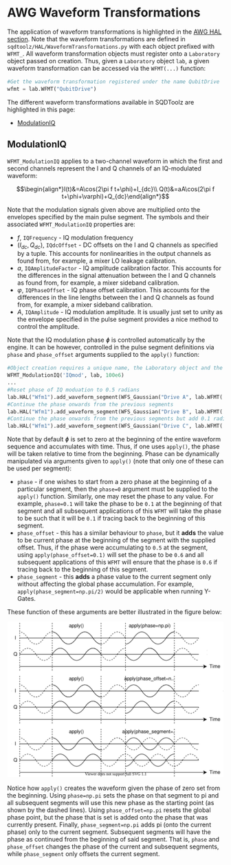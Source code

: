 # AWG Waveform Transformations

The application of waveform transformations is highlighted in the [AWG HAL section](AWG_Pulse_Building.md). Note that the waveform transformations are defined in `sqdtoolz/HAL/WaveformTransformations.py` with each object prefixed with `WFMT_`. All waveform transformation objects must register onto a `Laboratory` object passed on creation. Thus, given a `Laboratory` object `lab`, a given waveform transformation can be accessed via the `WFMT(...)` function:

```python
#Get the waveform transformation registered under the name QubitDrive
wfmt = lab.WFMT("QubitDrive")
```

The different waveform transformations available in SQDToolz are highlighted in this page:

- [ModulationIQ](#modulationiq)

## ModulationIQ

`WFMT_ModulationIQ` applies to a two-channel waveform in which the first and second channels represent the I and Q channels of an IQ-modulated waveform:

$$\begin{align*}I(t)&=A\cos(2\pi f t+\phi)+I_{dc}\\
Q(t)&=aA\cos(2\pi f t+\phi+\varphi)+Q_{dc}\end{align*}$$

Note that the modulation signals given above are multiplied onto the envelopes specified by the main pulse segment. The symbols and their associated `WFMT_ModulationIQ` properties are:

- $f$, `IQFrequency` - IQ modulation frequency
- $(I_{dc}, Q_{dc})$, `IQdcOffset` - DC offsets on the I and Q channels as specified by a tuple. This accounts for nonlinearities in the output channels as found from, for example, a mixer LO leakage calibration.
- $a$, `IQAmplitudeFactor` - IQ amplitude calibration factor. This accounts for the differences in the signal attenuation between the I and Q channels as found from, for example, a mixer sideband calibration.
- $\varphi$, `IQPhaseOffset` - IQ phase offset calibration. This accounts for the differences in the line lengths between the I and Q channels as found from, for example, a mixer sideband calibration.
- $A$, `IQAmplitude` - IQ modulation amplitude. It is usually just set to unity as the envelope specified in the pulse segment provides a nice method to control the amplitude.

Note that the IQ modulation phase *ɸ* is controlled automatically by the engine. It can be however, controlled in the pulse segment definitions via `phase` and `phase_offset` arguments supplied to the `apply()` function:


```python
#Object creation requires a unique name, the Laboratory object and the initial modulation frequency.
WFMT_ModulationIQ('IQmod', lab, 100e6)
...
#Reset phase of IQ moduation to 0.5 radians
lab.HAL("Wfm1").add_waveform_segment(WFS_Gaussian("Drive A", lab.WFMT('IQmod').apply(phase=0.5), 20e-9, 0.1))
#Continue the phase onwards from the previous segments
lab.HAL("Wfm1").add_waveform_segment(WFS_Gaussian("Drive B", lab.WFMT('IQmod').apply(), 20e-9, 0.1))
#Continue the phase onwards from the previous segments but add 0.1 radians
lab.HAL("Wfm1").add_waveform_segment(WFS_Gaussian("Drive C", lab.WFMT('IQmod').apply(phase_offset=0.1), 20e-9, 0.1))
```

Note that by default *ɸ* is set to zero at the beginning of the entire waveform sequence and accumulates with time. Thus, if one uses `apply()`, the phase will be taken relative to time from the beginning. Phase can be dynamically manipulated via arguments given to `apply()` (note that only one of these can be used per segment):

- `phase` - if one wishes to start from a zero phase at the beginning of a particular segment, then the `phase=0` argument must be supplied to the `apply()` function. Similarly, one may reset the phase to any value. For example, `phase=0.1` will take the phase to be `0.1` at the beginning of that segment and all subsequent applications of this `WFMT` will take the phase to be such that it will be `0.1` if tracing back to the beginning of this segment.
- `phase_offset` - this has a similar behaviour to `phase`, but it **adds** the value to be current phase at the beginning of the segment with the supplied offset. Thus, if the phase were accumulating to `0.5` at the segment, using `apply(phase_offset=0.1)` will set the phase to be `0.6` and all subsequent applications of this `WFMT` will ensure that the phase is `0.6` if tracing back to the beginning of this segment.
- `phase_segment` - this **adds** a phase value to the current segment only without affecting the global phase accumulation. For example, `apply(phase_segment=np.pi/2)` would be applicable when running Y-Gates.

These function of these arguments are better illustrated in the figure below:

![My Diagram](WFMT_IQ_phases.drawio.svg)

Notice how `apply()` creates the waveform given the phase of zero set from the beginning. Using `phase=np.pi` sets the phase on that segment to pi and all subsequent segments will use this new phase as the starting point (as shown by the dashed lines). Using `phase_offset=np.pi` resets the global phase point, but the phase that is set is added onto the phase that was currently present. Finally, `phase_segment=np.pi` adds pi (onto the current phase) only to the current segment. Subsequent segments will have the phase as continued from the beginning of said segment. That is, `phase` and `phase_offset` changes the phase of the current and subsequent segments, while `phase_segment` only offsets the current segment.
